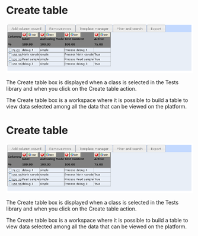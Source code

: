 <!--
created_at: '2012-04-12 17:18:32'
updated_at: '2013-03-13 13:39:05'
authors:
    - 'Jérôme Bogaerts'
contributors:
    - 'Sophie Doublet'
tags:
    - 'Manage Tests'
-->

Create table
============

![](../resources/tests-createtable.png)

The Create table box is displayed when a class is selected in the Tests library and when you click on the Create table action.

The Create table box is a workspace where it is possible to build a table to view data selected among all the data that can be viewed on the platform.

Create table
============

![](../resources/tests-createtable.png)

The Create table box is displayed when a class is selected in the Tests library and when you click on the Create table action.

The Create table box is a workspace where it is possible to build a table to view data selected among all the data that can be viewed on the platform.


